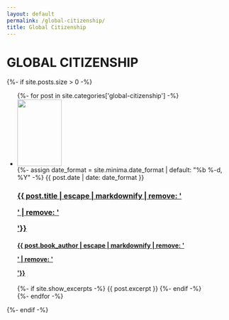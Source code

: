 ```yaml
---
layout: default
permalink: /global-citizenship/
title: Global Citizenship
---
```

<h1>GLOBAL CITIZENSHIP</h1>

<div class="home">
  {%- if site.posts.size > 0 -%}
    <ul class="global-citizenship-post-list">
      {%- for post in site.categories['global-citizenship'] -%}
        <li id="global-citizenship-post-{{ forloop.rindex }}">
          <div class="img-container">
            <img class="cover" width="100px" height="150px" src="{{ site.baseurl }}/assets/images/{{ post.image }}"/>
          </div>
          {%- assign date_format = site.minima.date_format | default: "%b %-d, %Y" -%}
          <span class="post-meta">{{ post.date | date: date_format }}</span>
          <a class="post-link" href="{{ post.url | relative_url }}">
            <h3>
              {{ post.title | escape | markdownify | remove: '<p>' | remove: '</p>'}}
            </h3>
            <h4>
              {{ post.book_author | escape | markdownify | remove: '<p>' | remove: '</p>'}}
            </h4>
          </a>
          {%- if site.show_excerpts -%}
          {{ post.excerpt }}
          {%- endif -%}
        </li>
      {%- endfor -%}
    </ul>
  {%- endif -%}
</div>
